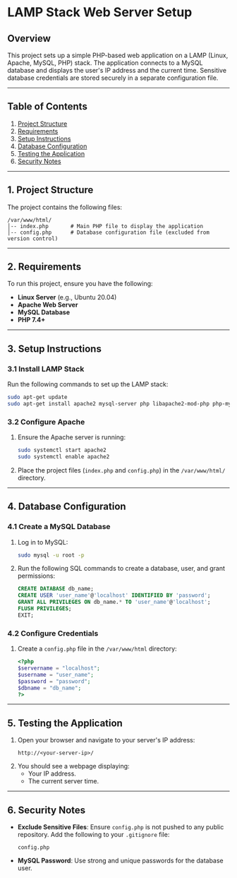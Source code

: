 # **LAMP Stack Web Server Setup**

## **Overview**
This project sets up a simple PHP-based web application on a LAMP (Linux, Apache, MySQL, PHP) stack. The application connects to a MySQL database and displays the user's IP address and the current time. Sensitive database credentials are stored securely in a separate configuration file.

---

## **Table of Contents**
1. [Project Structure](#project-structure)
2. [Requirements](#requirements)
3. [Setup Instructions](#setup-instructions)
4. [Database Configuration](#database-configuration)
5. [Testing the Application](#testing-the-application)
6. [Security Notes](#security-notes)

---

## **1. Project Structure**

The project contains the following files:
```
/var/www/html/
│-- index.php       # Main PHP file to display the application
│-- config.php      # Database configuration file (excluded from version control)
```

---

## **2. Requirements**

To run this project, ensure you have the following:
- **Linux Server** (e.g., Ubuntu 20.04)
- **Apache Web Server**
- **MySQL Database**
- **PHP 7.4+**

---

## **3. Setup Instructions**

### **3.1 Install LAMP Stack**
Run the following commands to set up the LAMP stack:
```bash
sudo apt-get update
sudo apt-get install apache2 mysql-server php libapache2-mod-php php-mysql
```

### **3.2 Configure Apache**
1. Ensure the Apache server is running:
   ```bash
   sudo systemctl start apache2
   sudo systemctl enable apache2
   ```
2. Place the project files (`index.php` and `config.php`) in the `/var/www/html/` directory.

---

## **4. Database Configuration**

### **4.1 Create a MySQL Database**
1. Log in to MySQL:
   ```bash
   sudo mysql -u root -p
   ```
2. Run the following SQL commands to create a database, user, and grant permissions:
   ```sql
   CREATE DATABASE db_name;
   CREATE USER 'user_name'@'localhost' IDENTIFIED BY 'password';
   GRANT ALL PRIVILEGES ON db_name.* TO 'user_name'@'localhost';
   FLUSH PRIVILEGES;
   EXIT;
   ```

### **4.2 Configure Credentials**
1. Create a `config.php` file in the `/var/www/html` directory:
   ```php
   <?php
   $servername = "localhost";
   $username = "user_name";
   $password = "password";
   $dbname = "db_name";
   ?>
   ```

---

## **5. Testing the Application**

1. Open your browser and navigate to your server's IP address:
   ```
   http://<your-server-ip>/
   ```
2. You should see a webpage displaying:
   - Your IP address.
   - The current server time.

---

## **6. Security Notes**

- **Exclude Sensitive Files**: Ensure `config.php` is not pushed to any public repository. Add the following to your `.gitignore` file:
   ```
   config.php
   ```

- **MySQL Password**: Use strong and unique passwords for the database user.

